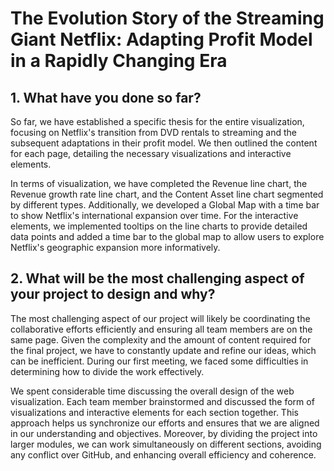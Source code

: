 # The Evolution Story of the Streaming Giant Netflix: Adapting Profit Model in a Rapidly Changing Era

## 1. What have you done so far?

So far, we have established a specific thesis for the entire visualization, focusing on Netflix's transition from DVD rentals to streaming and the subsequent adaptations in their profit model. We then outlined the content for each page, detailing the necessary visualizations and interactive elements.

In terms of visualization, we have completed the Revenue line chart, the Revenue growth rate line chart, and the Content Asset line chart segmented by different types. Additionally, we developed a Global Map with a time bar to show Netflix's international expansion over time. For the interactive elements, we implemented tooltips on the line charts to provide detailed data points and added a time bar to the global map to allow users to explore Netflix's geographic expansion more informatively.

## 2. What will be the most challenging aspect of your project to design and why?

The most challenging aspect of our project will likely be coordinating the collaborative efforts efficiently and ensuring all team members are on the same page. Given the complexity and the amount of content required for the final project, we have to constantly update and refine our ideas, which can be inefficient. During our first meeting, we faced some difficulties in determining how to divide the work effectively.

We spent considerable time discussing the overall design of the web visualization. Each team member brainstormed and discussed the form of visualizations and interactive elements for each section together. This approach helps us synchronize our efforts and ensures that we are aligned in our understanding and objectives. Moreover, by dividing the project into larger modules, we can work simultaneously on different sections, avoiding any conflict over GitHub, and enhancing overall efficiency and coherence.